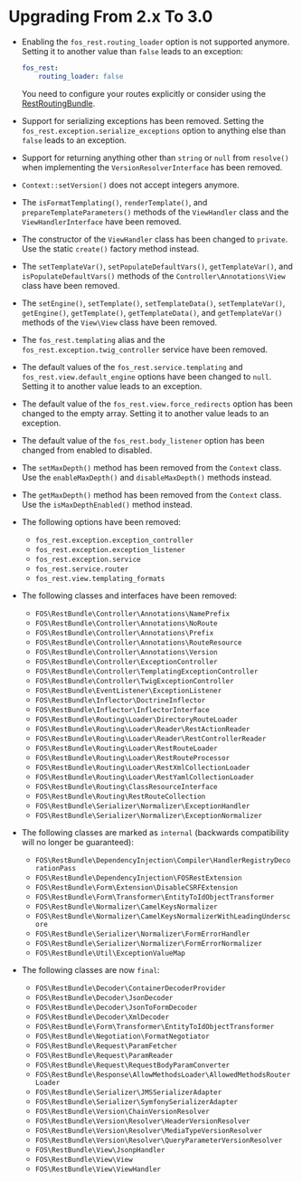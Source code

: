 Upgrading From 2.x To 3.0
=========================

 * Enabling the `fos_rest.routing_loader` option is not supported anymore. Setting
   it to another value than `false` leads to an exception:

   ```yaml
   fos_rest:
       routing_loader: false
   ```

   You need to configure your routes explicitly or consider using the
   [RestRoutingBundle](https://github.com/handcraftedinthealps/RestRoutingBundle).

 * Support for serializing exceptions has been removed. Setting the
 `fos_rest.exception.serialize_exceptions` option to anything else than `false` leads to an exception.

 * Support for returning anything other than `string` or `null` from `resolve()` when implementing
   the `VersionResolverInterface` has been removed.

 * `Context::setVersion()` does not accept integers anymore.

 * The `isFormatTemplating()`, `renderTemplate()`, and `prepareTemplateParameters()` methods of the
   `ViewHandler` class and the `ViewHandlerInterface` have been removed.

 * The constructor of the `ViewHandler` class has been changed to `private`. Use the static `create()`
   factory method instead.

 * The `setTemplateVar()`, `setPopulateDefaultVars()`, `getTemplateVar()`, and `isPopulateDefaultVars()`
   methods of the `Controller\Annotations\View` class have been removed.

 * The `setEngine()`, `setTemplate()`, `setTemplateData()`, `setTemplateVar()`, `getEngine()`,
   `getTemplate()`, `getTemplateData()`, and `getTemplateVar()` methods of the `View\View` class
   have been removed.

 * The `fos_rest.templating` alias and the `fos_rest.exception.twig_controller` service have been
   removed.

 * The default values of the `fos_rest.service.templating` and `fos_rest.view.default_engine` options
   have been changed to `null`. Setting it to another value leads to an exception.

 * The default value of the `fos_rest.view.force_redirects` option has been changed to the empty
   array. Setting it to another value leads to an exception.

 * The default value of the `fos_rest.body_listener` option has been changed from enabled to disabled.

 * The `setMaxDepth()` method has been removed from the `Context` class. Use the
   `enableMaxDepth()` and `disableMaxDepth()` methods instead.

 * The `getMaxDepth()` method has been removed from the `Context` class. Use the
   `isMaxDepthEnabled()` method instead.

 * The following options have been removed:

   * `fos_rest.exception.exception_controller`
   * `fos_rest.exception.exception_listener`
   * `fos_rest.exception.service`
   * `fos_rest.service.router`
   * `fos_rest.view.templating_formats`

 * The following classes and interfaces have been removed:

   * `FOS\RestBundle\Controller\Annotations\NamePrefix`
   * `FOS\RestBundle\Controller\Annotations\NoRoute`
   * `FOS\RestBundle\Controller\Annotations\Prefix`
   * `FOS\RestBundle\Controller\Annotations\RouteResource`
   * `FOS\RestBundle\Controller\Annotations\Version`
   * `FOS\RestBundle\Controller\ExceptionController`
   * `FOS\RestBundle\Controller\TemplatingExceptionController`
   * `FOS\RestBundle\Controller\TwigExceptionController`
   * `FOS\RestBundle\EventListener\ExceptionListener`
   * `FOS\RestBundle\Inflector\DoctrineInflector`
   * `FOS\RestBundle\Inflector\InflectorInterface`
   * `FOS\RestBundle\Routing\Loader\DirectoryRouteLoader`
   * `FOS\RestBundle\Routing\Loader\Reader\RestActionReader`
   * `FOS\RestBundle\Routing\Loader\Reader\RestControllerReader`
   * `FOS\RestBundle\Routing\Loader\RestRouteLoader`
   * `FOS\RestBundle\Routing\Loader\RestRouteProcessor`
   * `FOS\RestBundle\Routing\Loader\RestXmlCollectionLoader`
   * `FOS\RestBundle\Routing\Loader\RestYamlCollectionLoader`
   * `FOS\RestBundle\Routing\ClassResourceInterface`
   * `FOS\RestBundle\Routing\RestRouteCollection`
   * `FOS\RestBundle\Serializer\Normalizer\ExceptionHandler`
   * `FOS\RestBundle\Serializer\Normalizer\ExceptionNormalizer`

 * The following classes are marked as `internal` (backwards compatibility will no longer be guaranteed):

   * `FOS\RestBundle\DependencyInjection\Compiler\HandlerRegistryDecorationPass`
   * `FOS\RestBundle\DependencyInjection\FOSRestExtension`
   * `FOS\RestBundle\Form\Extension\DisableCSRFExtension`
   * `FOS\RestBundle\Form\Transformer\EntityToIdObjectTransformer`
   * `FOS\RestBundle\Normalizer\CamelKeysNormalizer`
   * `FOS\RestBundle\Normalizer\CamelKeysNormalizerWithLeadingUnderscore`
   * `FOS\RestBundle\Serializer\Normalizer\FormErrorHandler`
   * `FOS\RestBundle\Serializer\Normalizer\FormErrorNormalizer`
   * `FOS\RestBundle\Util\ExceptionValueMap`

 * The following classes are now `final`:

   * `FOS\RestBundle\Decoder\ContainerDecoderProvider`
   * `FOS\RestBundle\Decoder\JsonDecoder`
   * `FOS\RestBundle\Decoder\JsonToFormDecoder`
   * `FOS\RestBundle\Decoder\XmlDecoder`
   * `FOS\RestBundle\Form\Transformer\EntityToIdObjectTransformer`
   * `FOS\RestBundle\Negotiation\FormatNegotiator`
   * `FOS\RestBundle\Request\ParamFetcher`
   * `FOS\RestBundle\Request\ParamReader`
   * `FOS\RestBundle\Request\RequestBodyParamConverter`
   * `FOS\RestBundle\Response\AllowMethodsLoader\AllowedMethodsRouterLoader`
   * `FOS\RestBundle\Serializer\JMSSerializerAdapter`
   * `FOS\RestBundle\Serializer\SymfonySerializerAdapter`
   * `FOS\RestBundle\Version\ChainVersionResolver`
   * `FOS\RestBundle\Version\Resolver\HeaderVersionResolver`
   * `FOS\RestBundle\Version\Resolver\MediaTypeVersionResolver`
   * `FOS\RestBundle\Version\Resolver\QueryParameterVersionResolver`
   * `FOS\RestBundle\View\JsonpHandler`
   * `FOS\RestBundle\View\View`
   * `FOS\RestBundle\View\ViewHandler`
